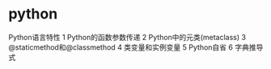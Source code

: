# python

Python语言特性
1 Python的函数参数传递
2 Python中的元类(metaclass)
3 @staticmethod和@classmethod
4 类变量和实例变量
5 Python自省
6 字典推导式
